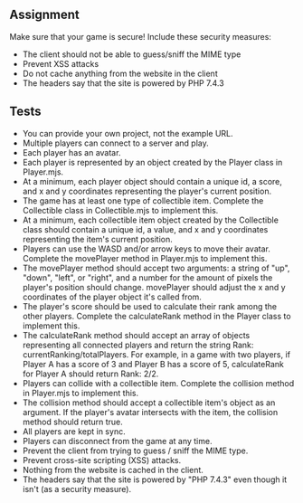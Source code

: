 ## Assignment

Make sure that your game is secure! Include these security measures:

- The client should not be able to guess/sniff the MIME type
- Prevent XSS attacks
- Do not cache anything from the website in the client
- The headers say that the site is powered by PHP 7.4.3

## Tests

- You can provide your own project, not the example URL.
- Multiple players can connect to a server and play.
- Each player has an avatar.
- Each player is represented by an object created by the Player class in Player.mjs.
- At a minimum, each player object should contain a unique id, a score, and x and y coordinates representing the player's current position.
- The game has at least one type of collectible item. Complete the Collectible class in Collectible.mjs to implement this.
- At a minimum, each collectible item object created by the Collectible class should contain a unique id, a value, and x and y coordinates representing the item's current position.
- Players can use the WASD and/or arrow keys to move their avatar. Complete the movePlayer method in Player.mjs to implement this.
- The movePlayer method should accept two arguments: a string of "up", "down", "left", or "right", and a number for the amount of pixels the player's position should change. movePlayer should adjust the x and y coordinates of the player object it's called from.
- The player's score should be used to calculate their rank among the other players. Complete the calculateRank method in the Player class to implement this.
- The calculateRank method should accept an array of objects representing all connected players and return the string Rank: currentRanking/totalPlayers. For example, in a game with two players, if Player A has a score of 3 and Player B has a score of 5, calculateRank for Player A should return Rank: 2/2.
- Players can collide with a collectible item. Complete the collision method in Player.mjs to implement this.
- The collision method should accept a collectible item's object as an argument. If the player's avatar intersects with the item, the collision method should return true.
- All players are kept in sync.
- Players can disconnect from the game at any time.
- Prevent the client from trying to guess / sniff the MIME type.
- Prevent cross-site scripting (XSS) attacks.
- Nothing from the website is cached in the client.
- The headers say that the site is powered by "PHP 7.4.3" even though it isn't (as a security measure).